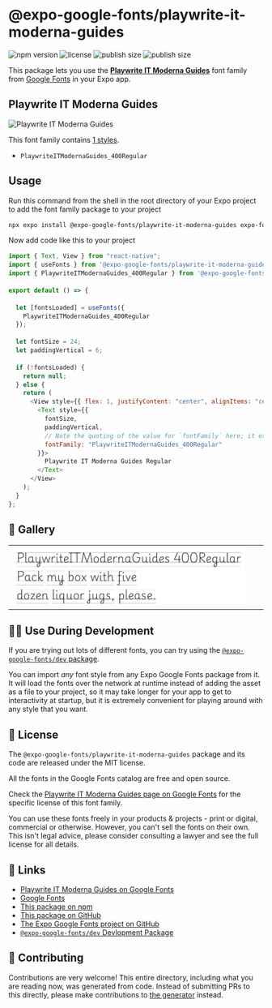 # @expo-google-fonts/playwrite-it-moderna-guides

![npm version](https://flat.badgen.net/npm/v/@expo-google-fonts/playwrite-it-moderna-guides)
![license](https://flat.badgen.net/github/license/expo/google-fonts)
![publish size](https://flat.badgen.net/packagephobia/install/@expo-google-fonts/playwrite-it-moderna-guides)
![publish size](https://flat.badgen.net/packagephobia/publish/@expo-google-fonts/playwrite-it-moderna-guides)

This package lets you use the [**Playwrite IT Moderna Guides**](https://fonts.google.com/specimen/Playwrite+IT+Moderna+Guides) font family from [Google Fonts](https://fonts.google.com/) in your Expo app.

## Playwrite IT Moderna Guides

![Playwrite IT Moderna Guides](./font-family.png)

This font family contains [1 styles](#-gallery).

- `PlaywriteITModernaGuides_400Regular`

## Usage

Run this command from the shell in the root directory of your Expo project to add the font family package to your project

```sh
npx expo install @expo-google-fonts/playwrite-it-moderna-guides expo-font
```

Now add code like this to your project

```js
import { Text, View } from "react-native";
import { useFonts } from '@expo-google-fonts/playwrite-it-moderna-guides/useFonts';
import { PlaywriteITModernaGuides_400Regular } from '@expo-google-fonts/playwrite-it-moderna-guides/400Regular';

export default () => {

  let [fontsLoaded] = useFonts({
    PlaywriteITModernaGuides_400Regular
  });

  let fontSize = 24;
  let paddingVertical = 6;

  if (!fontsLoaded) {
    return null;
  } else {
    return (
      <View style={{ flex: 1, justifyContent: "center", alignItems: "center" }}>
        <Text style={{
          fontSize,
          paddingVertical,
          // Note the quoting of the value for `fontFamily` here; it expects a string!
          fontFamily: "PlaywriteITModernaGuides_400Regular"
        }}>
          Playwrite IT Moderna Guides Regular
        </Text>
      </View>
    );
  }
};
```

## 🔡 Gallery


||||
|-|-|-|
|![PlaywriteITModernaGuides_400Regular](./400Regular/PlaywriteITModernaGuides_400Regular.ttf.png)||||


## 👩‍💻 Use During Development

If you are trying out lots of different fonts, you can try using the [`@expo-google-fonts/dev` package](https://github.com/expo/google-fonts/tree/master/font-packages/dev#readme).

You can import _any_ font style from any Expo Google Fonts package from it. It will load the fonts over the network at runtime instead of adding the asset as a file to your project, so it may take longer for your app to get to interactivity at startup, but it is extremely convenient for playing around with any style that you want.


## 📖 License

The `@expo-google-fonts/playwrite-it-moderna-guides` package and its code are released under the MIT license.

All the fonts in the Google Fonts catalog are free and open source.

Check the [Playwrite IT Moderna Guides page on Google Fonts](https://fonts.google.com/specimen/Playwrite+IT+Moderna+Guides) for the specific license of this font family.

You can use these fonts freely in your products & projects - print or digital, commercial or otherwise. However, you can't sell the fonts on their own. This isn't legal advice, please consider consulting a lawyer and see the full license for all details.

## 🔗 Links

- [Playwrite IT Moderna Guides on Google Fonts](https://fonts.google.com/specimen/Playwrite+IT+Moderna+Guides)
- [Google Fonts](https://fonts.google.com/)
- [This package on npm](https://www.npmjs.com/package/@expo-google-fonts/playwrite-it-moderna-guides)
- [This package on GitHub](https://github.com/expo/google-fonts/tree/master/font-packages/playwrite-it-moderna-guides)
- [The Expo Google Fonts project on GitHub](https://github.com/expo/google-fonts)
- [`@expo-google-fonts/dev` Devlopment Package](https://github.com/expo/google-fonts/tree/master/font-packages/dev)

## 🤝 Contributing

Contributions are very welcome! This entire directory, including what you are reading now, was generated from code. Instead of submitting PRs to this directly, please make contributions to [the generator](https://github.com/expo/google-fonts/tree/master/packages/generator) instead.
